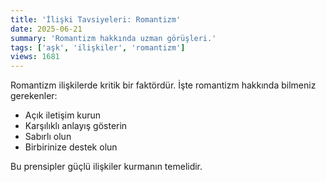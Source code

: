```yaml
---
title: 'İlişki Tavsiyeleri: Romantizm'
date: 2025-06-21
summary: 'Romantizm hakkında uzman görüşleri.'
tags: ['aşk', 'ilişkiler', 'romantizm']
views: 1681
---
```


Romantizm ilişkilerde kritik bir faktördür. İşte romantizm hakkında bilmeniz gerekenler:

- Açık iletişim kurun
- Karşılıklı anlayış gösterin
- Sabırlı olun
- Birbirinize destek olun

Bu prensipler güçlü ilişkiler kurmanın temelidir.